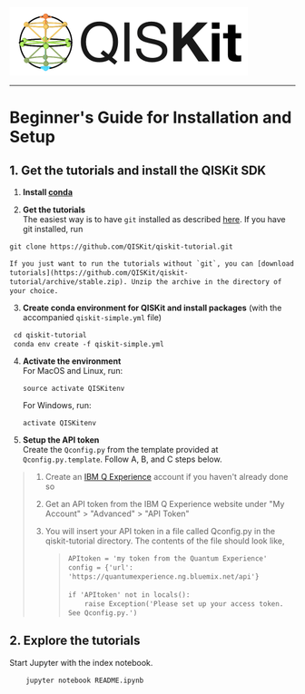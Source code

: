 
<img src="images/QISKit.gif" >

***

# Beginner's Guide for Installation and Setup

## 1. Get the tutorials and install the QISKit SDK

1.  **Install [conda](https://conda.io/docs/index.html)**

2.  **Get the tutorials**<BR>
    The easiest way is to have `git` installed as described [here](https://help.github.com/articles/set-up-git/).
    If you have git installed, run
```
git clone https://github.com/QISKit/qiskit-tutorial.git
```
    If you just want to run the tutorials without `git`, you can [download tutorials](https://github.com/QISKit/qiskit-tutorial/archive/stable.zip). Unzip the archive in the directory of your choice.  
    
3. **Create conda environment for QISKit and install packages** (with the accompanied `qiskit-simple.yml` file)
```
 cd qiskit-tutorial
 conda env create -f qiskit-simple.yml
```   

4. **Activate the environment**<BR>
    For MacOS and Linux, run:
    ```
    source activate QISKitenv
    ```
    For Windows, run:
    ```
    activate QISKitenv
    ```

5.  **Setup the API token**<BR>
    Create the `Qconfig.py` from the template provided at `Qconfig.py.template`. Follow A, B, and C steps below.  
> 1.  Create an [IBM Q Experience](https://quantumexperience.ng.bluemix.net) account
>     if you haven't already done so
> 2.  Get an API token from the IBM Q Experience website under "My
>     Account" &gt; "Advanced" &gt; "API Token"
> 3.  You will insert your API token in a file called Qconfig.py in
>     the qiskit-tutorial directory. The contents of the file should
>     look like,
>
>     > ```
>     > APItoken = 'my token from the Quantum Experience'
>     > config = {'url': 'https://quantumexperience.ng.bluemix.net/api'}
>     >
>     > if 'APItoken' not in locals():
>     >     raise Exception('Please set up your access token. See Qconfig.py.')
>     > ```
>
    

## 2. Explore the tutorials


Start Jupyter with the index notebook.
```
    jupyter notebook README.ipynb
```
